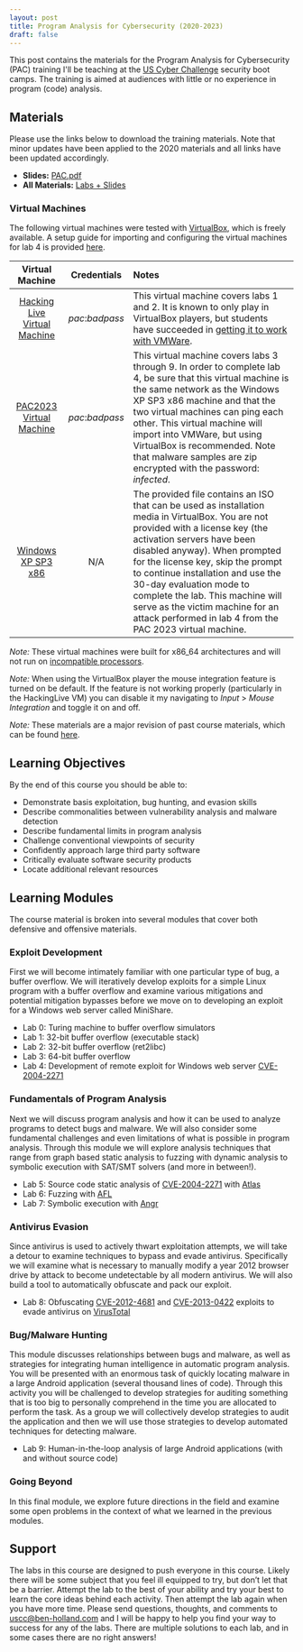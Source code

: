 ```yaml
---
layout: post
title: Program Analysis for Cybersecurity (2020-2023)
draft: false
---
```

This post contains the materials for the Program Analysis for Cybersecurity (PAC) training I'll be teaching at the [US Cyber Challenge](https://www.uscyberchallenge.org/cyber-camps/) security boot camps. The training is aimed at audiences with little or no experience in program (code) analysis.

## Materials

Please use the links below to download the training materials. Note that minor updates have been applied to the 2020 materials and all links have been updated accordingly.

- **Slides:** [PAC.pdf](https://github.com/benjholla/PAC2020/raw/master/slides/PAC2023.pdf)
- **All Materials:** [Labs + Slides](https://github.com/benjholla/PAC2020/archive/master.zip)

### Virtual Machines
The following virtual machines were tested with [VirtualBox](https://www.virtualbox.org), which is freely available. A setup guide for importing and configuring the virtual machines for lab 4 is provided [here](https://github.com/benjholla/PAC2020/blob/master/labs/lab4/PACVirtualMachineSetup.pdf).

|      **Virtual Machine**     | **Credentials** |                                                                                                                                                                                                              **Notes**                                                                                                                                                                                                                                                                                              |
|:----------------------------:|:---------------:|:--------------------------------------------------------------------------------------------------------------------------------------------------------------------------------------------------------------------------------------------------------------------------------------------------------------------------------------------------------------------------------------------------------------------------------------------------------------------------------------------------------------------|
| [Hacking Live Virtual Machine](https://drive.google.com/file/d/1NKbmchgGbiRg0Rno9j0kZxfdZy0dj4B-/view) | *pac*:*badpass* | This virtual machine covers labs 1 and 2. It is known to only play in VirtualBox players, but students have succeeded in [getting it to work with VMWare](https://github.com/benjholla/PAC2020/blob/master/labs/lab1-2/fixing_the_hackinglive_vm_to_run_on_vmware.pdf).                                                                                                                                                                                                                                                                                                                                                 |
| [PAC2023 Virtual Machine](https://drive.google.com/file/d/1xjzOdjCZLxxrfTNnw7c3mtpf2k4XeNhF/view)      | *pac*:*badpass* | This virtual machine covers labs 3 through 9. In order to complete lab 4, be sure that this virtual machine is the same network as the Windows XP SP3 x86 machine and that the two virtual machines can ping each other. This virtual machine will import into VMWare, but using VirtualBox is recommended. Note that malware samples are zip encrypted with the password: *infected*.                                                    |
| [Windows XP SP3 x86](https://drive.google.com/file/d/1Ptmy2_X_HtC9YZ_WRKLlmlol_E3TxzUn/view)           |       N/A       | The provided file contains an ISO that can be used as installation media in VirtualBox. You are not provided with a license key (the activation servers have been disabled anyway). When prompted for the license key, skip the prompt to continue installation and use the 30-day evaluation mode to complete the lab. This machine will serve as the victim machine for an attack performed in lab 4 from the PAC 2023 virtual machine. |

*Note:* These virtual machines were built for x86_64 architectures and will not run on [incompatible processors](https://kb.vmware.com/s/article/84273).

*Note:* When using the VirtualBox player the mouse integration feature is turned on be default. If the feature is not working properly (particularly in the HackingLive VM) you can disable it my navigating to *Input* &gt; *Mouse Integration* and toggle it on and off.

*Note:* These materials are a major revision of past course materials, which can be found [here](/pac).

## Learning Objectives
By the end of this course you should be able to:

- Demonstrate basis exploitation, bug hunting, and evasion skills
- Describe commonalities between vulnerability analysis and malware detection
- Describe fundamental limits in program analysis
- Challenge conventional viewpoints of security
- Confidently approach large third party software
- Critically evaluate software security products
- Locate additional relevant resources

## Learning Modules
The course material is broken into several modules that cover both defensive and offensive materials.

### Exploit Development
First we will become intimately familiar with one particular type of bug, a buffer overflow. We will iteratively develop exploits for a simple Linux program with a buffer overflow and examine various mitigations and potential mitigation bypasses before we move on to developing an exploit for a Windows web server called MiniShare.

- Lab 0: Turing machine to buffer overflow simulators
- Lab 1: 32-bit buffer overflow (executable stack)
- Lab 2: 32-bit buffer overflow (ret2libc)
- Lab 3: 64-bit buffer overflow
- Lab 4: Development of remote exploit for Windows web server [CVE-2004-2271](https://www.cvedetails.com/cve/CVE-2004-2271/)

### Fundamentals of Program Analysis
Next we will discuss program analysis and how it can be used to analyze programs to detect bugs and malware. We will also consider some fundamental challenges and even limitations of what is possible in program analysis. Through this module we will explore analysis techniques that range from graph based static analysis to fuzzing with dynamic analysis to symbolic execution with SAT/SMT solvers (and more in between!).

- Lab 5: Source code static analysis of [CVE-2004-2271](https://www.cvedetails.com/cve/CVE-2004-2271/) with [Atlas](https://www.ensoftcorp.com/atlas/)
- Lab 6: Fuzzing with [AFL](https://lcamtuf.coredump.cx/afl/)
- Lab 7: Symbolic execution with [Angr](https://angr.io/)

### Antivirus Evasion
Since antivirus is used to actively thwart exploitation attempts, we will take a detour to examine techniques to bypass and evade antivirus. Specifically we will examine what is necessary to manually modify a year 2012 browser drive by attack to become undetectable by all modern antivirus. We will also build a tool to automatically obfuscate and pack our exploit.

- Lab 8: Obfuscating [CVE-2012-4681](https://cve.mitre.org/cgi-bin/cvename.cgi?name=cve-2012-4681) and [CVE-2013-0422](https://cve.mitre.org/cgi-bin/cvename.cgi?name=cve-2013-0422) exploits to evade antivirus on [VirusTotal](https://www.virustotal.com/gui/home)

### Bug/Malware Hunting
This module discusses relationships between bugs and malware, as well as strategies for integrating human intelligence in automatic program analysis. You will be presented with an enormous task of quickly locating malware in a large Android application (several thousand lines of code). Through this activity you will be challenged to develop strategies for auditing something that is too big to personally comprehend in the time you are allocated to perform the task. As a group we will collectively develop strategies to audit the application and then we will use those strategies to develop automated techniques for detecting malware.

- Lab 9: Human-in-the-loop analysis of large Android applications (with and without source code)

### Going Beyond
In this final module, we explore future directions in the field and examine some open problems in the context of what we learned in the previous modules.

## Support
The labs in this course are designed to push everyone in this course. Likely there will be some subject that you feel ill equipped to try, but don’t let that be a barrier. Attempt the lab to the best of your ability and try your best to learn the core ideas behind each activity. Then attempt the lab again when you have more time. Please send questions, thoughts, and comments to [uscc@ben-holland.com](mailto:uscc@ben-holland.com?Subject=PAC%20USCC) and I will be happy to help you find your way to success for any of the labs. There are multiple solutions to each lab, and in some cases there are no right answers!
